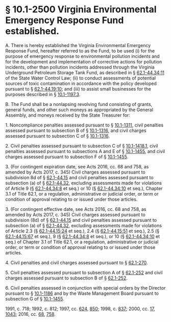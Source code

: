 # § 10.1-2500 Virginia Environmental Emergency Response Fund established.

<p>A. There is hereby established the Virginia Environmental Emergency Response Fund, hereafter referred to as the Fund, to be used (i) for the purpose of emergency response to environmental pollution incidents and for the development and implementation of corrective actions for pollution incidents, other than pollution incidents addressed through the Virginia Underground Petroleum Storage Tank Fund, as described in § <a href='http://law.lis.virginia.gov/vacode/62.1-44.34:11/'>62.1-44.34:11</a> of the State Water Control Law; (ii) to conduct assessments of potential sources of toxic contamination in accordance with the policy developed pursuant to § <a href='http://law.lis.virginia.gov/vacode/62.1-44.19:10/'>62.1-44.19:10</a>; and (iii) to assist small businesses for the purposes described in § <a href='http://law.lis.virginia.gov/vacode/10.1-1197.3/'>10.1-1197.3</a>.</p><p>B. The Fund shall be a nonlapsing revolving fund consisting of grants, general funds, and other such moneys as appropriated by the General Assembly, and moneys received by the State Treasurer for:</p><p>1. Noncompliance penalties assessed pursuant to § <a href='http://law.lis.virginia.gov/vacode/10.1-1311/'>10.1-1311</a>, civil penalties assessed pursuant to subsection B of § <a href='http://law.lis.virginia.gov/vacode/10.1-1316/'>10.1-1316</a>, and civil charges assessed pursuant to subsection C of § <a href='http://law.lis.virginia.gov/vacode/10.1-1316/'>10.1-1316</a>.</p><p>2. Civil penalties assessed pursuant to subsection C of § <a href='http://law.lis.virginia.gov/vacode/10.1-1418.1/'>10.1-1418.1</a>, civil penalties assessed pursuant to subsections A and E of § <a href='http://law.lis.virginia.gov/vacode/10.1-1455/'>10.1-1455</a>, and civil charges assessed pursuant to subsection F of § <a href='http://law.lis.virginia.gov/vacode/10.1-1455/'>10.1-1455</a>.</p><p>3. (For contingent expiration date, see Acts 2016, cc. 68 and 758, as amended by Acts 2017, c. 345) Civil charges assessed pursuant to subdivision 8d of § <a href='http://law.lis.virginia.gov/vacode/62.1-44.15/'>62.1-44.15</a> and civil penalties assessed pursuant to subsection (a) of § <a href='http://law.lis.virginia.gov/vacode/62.1-44.32/'>62.1-44.32</a>, excluding assessments made for violations of Article 9 (§ <a href='http://law.lis.virginia.gov/vacode/62.1-44.34:8/'>62.1-44.34:8</a> et seq.) or 10 (§ <a href='http://law.lis.virginia.gov/vacode/62.1-44.34:10/'>62.1-44.34:10</a> et seq.), Chapter 3.1 of Title 62.1, or a regulation, administrative or judicial order, or term or condition of approval relating to or issued under those articles.</p><p>3. (For contingent effective date, see Acts 2016, cc. 68 and 758, as amended by Acts 2017, c. 345) Civil charges assessed pursuant to subdivision (8d) of § <a href='http://law.lis.virginia.gov/vacode/62.1-44.15/'>62.1-44.15</a> and civil penalties assessed pursuant to subsection (a) of § <a href='http://law.lis.virginia.gov/vacode/62.1-44.32/'>62.1-44.32</a>, excluding assessments made for violations of Article 2.3 (§ <a href='http://law.lis.virginia.gov/vacode/62.1-44.15:24/'>62.1-44.15:24</a> et seq.), 2.4 (§ <a href='http://law.lis.virginia.gov/vacode/62.1-44.15:51/'>62.1-44.15:51</a> et seq.), 2.5 (§ <a href='http://law.lis.virginia.gov/vacode/62.1-44.15:67/'>62.1-44.15:67</a> et seq.), 9 (§ <a href='http://law.lis.virginia.gov/vacode/62.1-44.34:8/'>62.1-44.34:8</a> et seq.), or 10 (§ <a href='http://law.lis.virginia.gov/vacode/62.1-44.34:10/'>62.1-44.34:10</a> et seq.) of Chapter 3.1 of Title 62.1, or a regulation, administrative or judicial order, or term or condition of approval relating to or issued under those articles.</p><p>4. Civil penalties and civil charges assessed pursuant to § <a href='http://law.lis.virginia.gov/vacode/62.1-270/'>62.1-270</a>.</p><p>5. Civil penalties assessed pursuant to subsection A of § <a href='http://law.lis.virginia.gov/vacode/62.1-252/'>62.1-252</a> and civil charges assessed pursuant to subsection B of § <a href='http://law.lis.virginia.gov/vacode/62.1-252/'>62.1-252</a>.</p><p>6. Civil penalties assessed in conjunction with special orders by the Director pursuant to § <a href='http://law.lis.virginia.gov/vacode/10.1-1186/'>10.1-1186</a> and by the Waste Management Board pursuant to subsection G of § <a href='http://law.lis.virginia.gov/vacode/10.1-1455/'>10.1-1455</a>.</p><p>1991, c. 718; 1992, c. 812; 1997, cc. <a href='http://lis.virginia.gov/cgi-bin/legp604.exe?971+ful+CHAP0624'>624</a>, <a href='http://lis.virginia.gov/cgi-bin/legp604.exe?971+ful+CHAP0850'>850</a>; 1998, c. <a href='http://lis.virginia.gov/cgi-bin/legp604.exe?981+ful+CHAP0837'>837</a>; 2000, cc. <a href='http://lis.virginia.gov/cgi-bin/legp604.exe?001+ful+CHAP0017'>17</a>, <a href='http://lis.virginia.gov/cgi-bin/legp604.exe?001+ful+CHAP1043'>1043</a>; 2016, cc. <a href='http://lis.virginia.gov/cgi-bin/legp604.exe?161+ful+CHAP0068'>68</a>, <a href='http://lis.virginia.gov/cgi-bin/legp604.exe?161+ful+CHAP0758'>758</a>.</p>